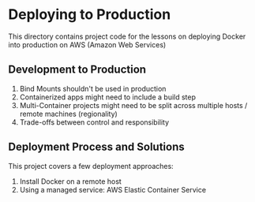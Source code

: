 # Deploying to Production

This directory contains project code for the lessons on deploying Docker into
production on AWS (Amazon Web Services)

## Development to Production

1. Bind Mounts shouldn't be used in production
2. Containerized apps might need to include a build step
3. Multi-Container projects might need to be split across multiple hosts / remote
   machines (regionality)
4. Trade-offs between control and responsibility

## Deployment Process and Solutions

This project covers a few deployment approaches:

1. Install Docker on a remote host
2. Using a managed service: AWS Elastic Container Service

